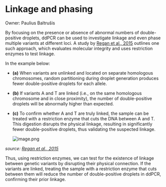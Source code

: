 # Linkage and phasing

Owner: Paulius Baltrušis

By focusing on the presence or absence of abnormal numbers of double-positive droplets, ddPCR can be used to investigate linkage and even phase multiple variants at different loci. A study by [Regan et al., 2015]([https://journals.plos.org/plosone/article?id=10.1371/journal.pone.0118270](https://journals.plos.org/plosone/article?id=10.1371/journal.pone.0118270)) outlines one such approach, which evaluates molecular integrity and uses restriction enzymes to test linkage.

In the example below:

- **(a)** When variants are unlinked and located on separate homologous chromosomes, random partitioning during droplet generation produces fewer double-positive droplets for each allele.
- **(b)** If variants A and T are linked (i.e., on the same homologous chromosome and in close proximity), the number of double-positive droplets will be abnormally higher than expected.
- **(c)** To confirm whether A and T are truly linked, the sample can be treated with a restriction enzyme that cuts the DNA between A and T. This digestion disrupts the physical linkage, resulting in significantly fewer double-positive droplets, thus validating the suspected linkage.
    
    ![image.png](Linkage%20and%20phasing%2014f1bbe397bb80799dead2f2cde1e134/image.png)
    

*source: [Regan et al., 2015]([https://journals.plos.org/plosone/article?id=10.1371/journal.pone.0118270](https://journals.plos.org/plosone/article?id=10.1371/journal.pone.0118270))*

Thus, using restriction enzymes, we can test for the existence of linkage between genetic variants by disrupting their physical connection. If the variants are linked, treating the sample with a restriction enzyme that cuts between them will reduce the number of double-positive droplets in ddPCR, confirming their prior linkage.